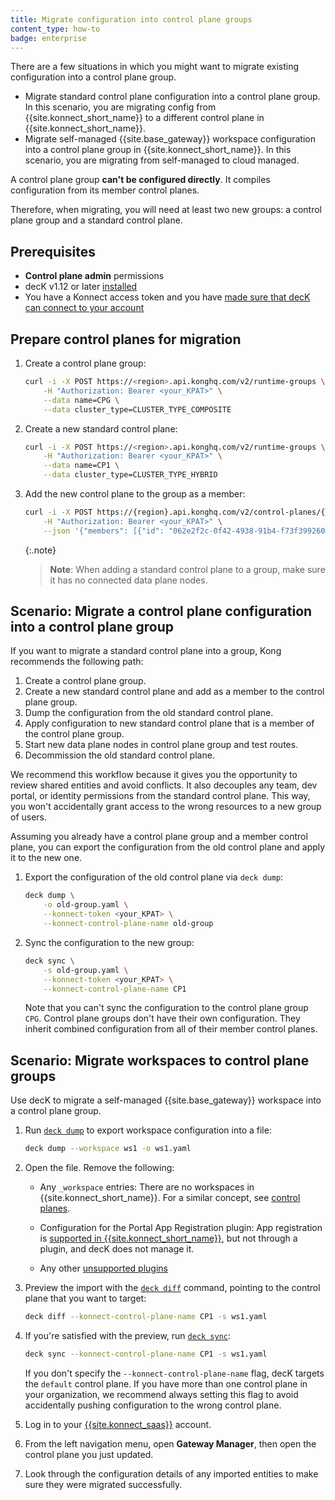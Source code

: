 ```yaml
---
title: Migrate configuration into control plane groups
content_type: how-to
badge: enterprise
---
```


There are a few situations in which you might want to migrate existing configuration into a control plane group.

* Migrate standard control plane configuration into a control plane group. In this scenario, you are migrating config from {{site.konnect_short_name}} to a different control plane in {{site.konnect_short_name}}.
* Migrate self-managed {{site.base_gateway}} workspace configuration into a control plane group in {{site.konnect_short_name}}. In this scenario, you are migrating from self-managed to cloud managed.

A control plane group **can't be configured directly**. It compiles configuration from its member control planes.

Therefore, when migrating, you will need at least two new groups: a control plane group and a standard control plane.

## Prerequisites

* **Control plane admin** permissions
* decK v1.12 or later [installed](/deck/latest/installation/)
* You have a Konnect access token and you have [made sure that decK can connect to your account](/konnect/gateway-manager/declarative-config/)

## Prepare control planes for migration

1. Create a control plane group:

    ```sh
    curl -i -X POST https://<region>.api.konghq.com/v2/runtime-groups \
        -H "Authorization: Bearer <your_KPAT>" \
        --data name=CPG \
        --data cluster_type=CLUSTER_TYPE_COMPOSITE
    ```

1. Create a new standard control plane:

    ```sh
    curl -i -X POST https://<region>.api.konghq.com/v2/runtime-groups \
        -H "Authorization: Bearer <your_KPAT>" \
        --data name=CP1 \
        --data cluster_type=CLUSTER_TYPE_HYBRID
    ```

1. Add the new control plane to the group as a member:

    ```sh
    curl -i -X POST https://{region}.api.konghq.com/v2/control-planes/{controlPlaneId}/group-memberships/add \
        -H "Authorization: Bearer <your_KPAT>" \
        --json '{"members": [{"id": "062e2f2c-0f42-4938-91b4-f73f399260f5"}]}'
    ```

    {:.note}
    > **Note**: When adding a standard control plane to a group, make sure it has no connected 
    data plane nodes.

## Scenario: Migrate a control plane configuration into a control plane group

If you want to migrate a standard control plane into a group, Kong recommends the following path:

1. Create a control plane group.
1. Create a new standard control plane and add as a member to the control plane group.
1. Dump the configuration from the old standard control plane.
1. Apply configuration to new standard control plane that is a member of the control plane group.
1. Start new data plane nodes in control plane group and test routes.
1. Decommission the old standard control plane.

We recommend this workflow because it gives you the opportunity to review shared entities and avoid conflicts. 
It also decouples any team, dev portal, or identity permissions from the standard control plane. This way, you won't accidentally 
grant access to the wrong resources to a new group of users.

Assuming you already have a control plane group and a member control plane, you can export the configuration from the old control plane and apply it to the new one.

1. Export the configuration of the old control plane via `deck dump`:

    ```sh
    deck dump \
        -o old-group.yaml \
        --konnect-token <your_KPAT> \
        --konnect-control-plane-name old-group
    ```

1. Sync the configuration to the new group:

    ```sh
    deck sync \
        -s old-group.yaml \
        --konnect-token <your_KPAT> \
        --konnect-control-plane-name CP1
    ```

    Note that you can't sync the configuration to the control plane group `CPG`. 
    Control plane groups don't have their own configuration. 
    They inherit combined configuration from all of their member control planes.


## Scenario: Migrate workspaces to control plane groups

Use decK to migrate a self-managed {{site.base_gateway}} workspace into a control plane group.

1. Run [`deck dump`](/deck/latest/reference/deck_dump/) to export workspace configuration into a file:

    ```sh
    deck dump --workspace ws1 -o ws1.yaml
    ```

1. Open the file. Remove the following:

    * Any `_workspace` entries: There are no workspaces in {{site.konnect_short_name}}. For a similar
    concept, see [control planes](/konnect/gateway-manager/control-plane-groups/).

    * Configuration for the Portal App Registration plugin: App registration is
    [supported in {{site.konnect_short_name}}](/konnect/dev-portal/applications/application-overview/),
    but not through a plugin, and decK does not manage it.

    * Any other [unsupported plugins](/konnect/compatibility/#plugin-compatibility)

1. Preview the import with the [`deck diff`](/deck/latest/reference/deck_diff/)
command, pointing to the control plane that you want to target:

    ```sh
    deck diff --konnect-control-plane-name CP1 -s ws1.yaml
    ```

1. If you're satisfied with the preview, run [`deck sync`](/deck/latest/reference/deck_sync/):

    ```sh
    deck sync --konnect-control-plane-name CP1 -s ws1.yaml
    ```

    If you don't specify the `--konnect-control-plane-name` flag, decK targets the
    `default` control plane. If you have more than one control plane in your
    organization, we recommend always setting this flag to avoid accidentally
    pushing configuration to the wrong control plane.

1. Log in to your [{{site.konnect_saas}}](http://cloud.konghq.com/login) account.

1. From the left navigation menu, open **Gateway Manager**, then open the control plane
you just updated.

1. Look through the configuration details of any imported entities to make sure
they were migrated successfully.
